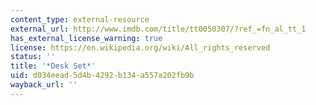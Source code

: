 ```yaml
---
content_type: external-resource
external_url: http://www.imdb.com/title/tt0050307/?ref_=fn_al_tt_1
has_external_license_warning: true
license: https://en.wikipedia.org/wiki/All_rights_reserved
status: ''
title: '*Desk Set*'
uid: d034eead-5d4b-4292-b134-a557a202fb9b
wayback_url: ''
---
```

